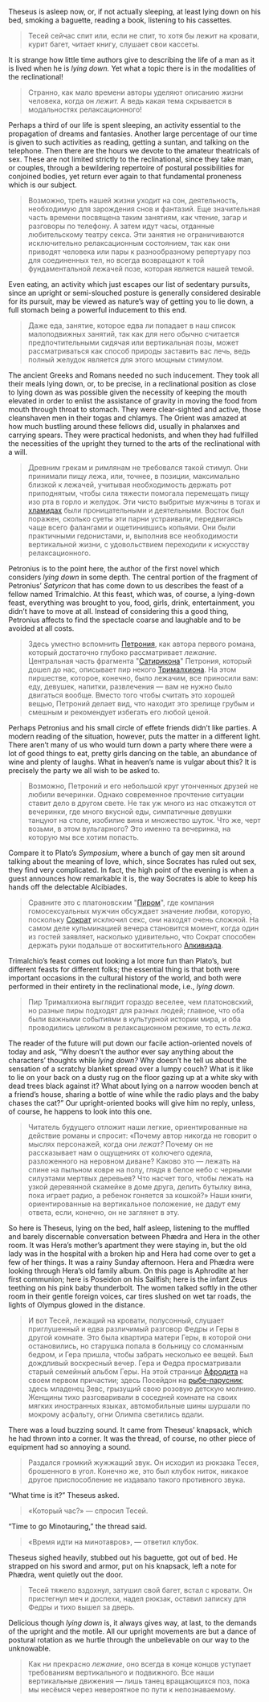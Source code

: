 Theseus is asleep now, or, if not actually sleeping, at least lying down on his bed, smoking a baguette, reading a book, listening to his cassettes.

> Тесей сейчас спит или, если не спит, то хотя бы лежит на кровати, курит багет, читает книгу, слушает свои кассеты.

It is strange how little time authors give to describing the life of a man as it is lived when he is _lying down._ Yet what a topic there is in the modalities of the reclinational!

> Странно, как мало времени авторы уделяют описанию жизни человека, когда он _лежит._ А ведь какая тема скрывается в модальностях релаксационного!

Perhaps a third of our life is spent sleeping, an activity essential to the propagation of dreams and fantasies. Another large percentage of our time is given to such activities as reading, getting a suntan, and talking on the telephone. Then there are the hours we devote to the amateur theatricals of sex. These are not limited strictly to the reclinational, since they take man, or couples, through a bewildering repertoire of postural possibilities for conjoined bodies, yet return ever again to that fundamental proneness which is our subject.

> Возможно, треть нашей жизни уходит на сон, деятельность, необходимую для зарождения снов и фантазий. Еще значительная часть времени посвящена таким занятиям, как чтение, загар и разговоры по телефону. А затем идут часы, отданные любительскому театру секса. Эти занятия не ограничиваются исключительно релаксационным состоянием, так как они приводят человека или пары к разнообразному репертуару поз для соединенных тел, но всегда возвращают к той фундаментальной лежачей позе, которая является нашей темой.

Even eating, an activity which just escapes our list of sedentary pursuits, since an upright or semi-slouched posture is generally considered desirable for its pursuit, may be viewed as nature’s way of getting you to lie down, a full stomach being a powerful inducement to this end.

> Даже еда, занятие, которое едва ли попадает в наш список малоподвижных занятий, так как для него обычно считается предпочтительными сидячая или вертикальная позы, может рассматриваться как способ природы заставить вас лечь, ведь полный желудок является для этого мощным стимулом.

The ancient Greeks and Romans needed no such inducement. They took all their meals lying down, or, to be precise, in a reclinational position as close to lying down as was possible given the necessity of keeping the mouth elevated in order to enlist the assistance of gravity in moving the food from mouth through throat to stomach. They were clear-sighted and active, those cleanshaven men in their togas and chlamys. The Orient was amazed at how much bustling around these fellows did, usually in phalanxes and carrying spears. They were practical hedonists, and when they had fulfilled the necessities of the upright they turned to the arts of the reclinational with a will.

> Древним грекам и римлянам не требовался такой стимул. Они принимали пищу лежа, или, точнее, в позиции, максимально близкой к лежачей, учитывая необходимость держать рот приподнятым, чтобы сила тяжести помогала перемещать пищу изо рта в горло и желудок. Эти чисто выбритые мужчины в тогах и [хламидах](https://ru.wikipedia.org/wiki/%D0%A5%D0%BB%D0%B0%D0%BC%D0%B8%D0%B4%D0%B0?wprov=sfla1) были проницательными и деятельными. Восток был поражен, сколько суеты эти парни устраивали,  передвигаясь чаще всего фалангами и ощетинившись копьями. Они были практичными гедонистами, и, выполнив все необходимости вертикальной жизни, с удовольствием переходили к искусству релаксационного.


Petronius is to the point here, the author of the first novel which considers _lying down_ in some depth. The central portion of the fragment of Petronius’ _Satyricon_ that has come down to us describes the feast of a fellow named Trimalchio. At this feast, which was, of course, a lying-down feast, everything was brought to you, food, girls, drink, entertainment, you didn’t have to move at all. Instead of considering this a good thing, Petronius affects to find the spectacle coarse and laughable and to be avoided at all costs. 

>  Здесь уместно вспомнить [Петрония](https://ru.wikipedia.org/wiki/%D0%9F%D0%B5%D1%82%D1%80%D0%BE%D0%BD%D0%B8%D0%B9_%D0%90%D1%80%D0%B1%D0%B8%D1%82%D1%80?wprov=sfla1), как автора первого романа, который достаточно глубоко рассматривает _лежание_. Центральная часть фрагмента "[Сатирикона](https://ru.wikipedia.org/wiki/%D0%A1%D0%B0%D1%82%D0%B8%D1%80%D0%B8%D0%BA%D0%BE%D0%BD_%28%D1%80%D0%BE%D0%BC%D0%B0%D0%BD%29?wprov=sfla1)" Петрония, который дошел до нас, описывает пир некого [Трималхиона](https://ru.wikipedia.org/wiki/%D0%A2%D1%80%D0%B8%D0%BC%D0%B0%D0%BB%D1%85%D0%B8%D0%BE%D0%BD?wprov=sfla1). На этом пиршестве, которое, конечно, было лежачим, все приносили вам: еду, девушек, напитки, развлечения — вам не нужно было двигаться вообще. Вместо того чтобы считать это хорошей вещью, Петроний делает вид, что находит это зрелище грубым и смешным и рекомендует избегать его любой ценой.


Perhaps Petronius and his small circle of effete friends didn’t like parties. A modern reading of the situation, however, puts the matter in a different light. There aren’t many of us who would turn down a party where there were a lot of good things to eat, pretty girls dancing on the table, an abundance of wine and plenty of laughs. What in heaven’s name is vulgar about this? It is precisely the party we all wish to be asked to.

> Возможно, Петроний и его небольшой круг утонченных друзей не любили вечеринки. Однако современное прочтение ситуации ставит дело в другом свете. Не так уж много из нас откажутся от вечеринки, где много вкусной еды, симпатичные девушки танцуют на столе, изобилие вина и множество шуток. Что же, черт возьми, в этом вульгарного? Это именно та вечеринка, на которую мы все хотим попасть.

Compare it to Plato’s _Symposium_, where a bunch of gay men sit around talking about the meaning of love, which, since Socrates has ruled out sex, they find very complicated. In fact, the high point of the evening is when a guest announces how remarkable it is, the way Socrates is able to keep his hands off the delectable Alcibiades.

> Сравните это с платоновским "[Пиром](https://ru.wikipedia.org/wiki/%D0%9F%D0%B8%D1%80_%28%D0%9F%D0%BB%D0%B0%D1%82%D0%BE%D0%BD%29?wprov=sfla1)", где компания гомосексуальных мужчин обсуждает значение любви, которую, поскольку [Сократ](https://ru.wikipedia.org/wiki/%D0%A1%D0%BE%D0%BA%D1%80%D0%B0%D1%82?wprov=sfla1) исключил секс, они находят очень сложной. На самом деле кульминацией вечера становится момент, когда один из гостей заявляет, насколько удивительно, что Сократ способен держать руки подальше от восхитительного [Алкивиада](https://ru.wikipedia.org/wiki/%D0%90%D0%BB%D0%BA%D0%B8%D0%B2%D0%B8%D0%B0%D0%B4?wprov=sfla1).


Trimalchio’s feast comes out looking a lot more fun than Plato’s, but different feasts for different folks; the essential thing is that both were important occasions in the cultural history of the world, and both were performed in their entirety in the reclinational mode, i.e., _lying down._

> Пир Трималхиона выглядит гораздо веселее, чем платоновский, но разные пиры подходят для разных людей; главное, что оба были важными событиями в культурной истории мира, и оба проводились целиком в релаксационном режиме, то есть _лежа_.

The reader of the future will put down our facile action-oriented novels of today and ask, “Why doesn’t the author ever say anything about the characters’ thoughts while _lying down?_ Why doesn’t he tell us about the sensation of a scratchy blanket spread over a lumpy couch? What is it like to lie on your back on a dusty rug on the floor gazing up at a white sky with dead trees black against it? What about lying on a narrow wooden bench at a friend’s house, sharing a bottle of wine while the radio plays and the baby chases the cat?” Our upright-oriented books will give him no reply, unless, of course, he happens to look into this one.

> Читатель будущего отложит наши легкие, ориентированные на действие романы и спросит: «Почему автор никогда не говорит о мыслях персонажей, когда они _лежат?_ Почему он не рассказывает нам о ощущениях от колючего одеяла, разложенного на неровном диване? Каково это — лежать на спине на пыльном ковре на полу, глядя в белое небо с черными силуэтами мертвых деревьев? Что насчет того, чтобы лежать на узкой деревянной скамейке в доме друга, делить бутылку вина, пока играет радио, а ребенок гоняется за кошкой?» Наши книги, ориентированные на вертикальное положение, не дадут ему ответа, если, конечно, он не заглянет в эту.

So here is Theseus, lying on the bed, half asleep, listening to the muffled and barely discernable conversation between Phædra and Hera in the other room. It was Hera’s mother’s apartment they were staying in, but the old lady was in the hospital with a broken hip and Hera had come over to get a few of her things. It was a rainy Sunday afternoon. Hera and Phædra were looking through Hera’s old family album. On this page is Aphrodite at her first communion; here is Poseidon on his Sailfish; here is the infant Zeus teething on his pink baby thunderbolt. The women talked softly in the other room in their gentle foreign voices, car tires slushed on wet tar roads, the lights of Olympus glowed in the distance.

> И вот Тесей, лежащий на кровати, полусонный, слушает приглушенный и едва различимый разговор Федры и Геры в другой комнате. Это была квартира матери Геры, в которой они остановились, но старушка попала в больницу со сломанным бедром, и Гера пришла, чтобы забрать несколько ее вещей. Был дождливый воскресный вечер. Гера и Федра просматривали старый семейный альбом Геры. На этой странице [Афродита](https://ru.wikipedia.org/wiki/%D0%90%D1%84%D1%80%D0%BE%D0%B4%D0%B8%D1%82%D0%B0?wprov=sfla1) на своем первом причастии; здесь Посейдон на [рыбе-парусник](https://ru.wikipedia.org/wiki/%D0%9F%D0%B0%D1%80%D1%83%D1%81%D0%BD%D0%B8%D0%BA_%28%D1%80%D1%8B%D0%B1%D0%B0%29?wprov=sfla1); здесь младенец Зевс, грызущий свою розовую детскую молнию. Женщины тихо разговаривали в соседней комнате на своих мягких иностранных языках, автомобильные шины шуршали по мокрому асфальту, огни Олимпа светились вдали.

There was a loud buzzing sound. It came from Theseus’ knapsack, which he had thrown into a corner. It was the thread, of course, no other piece of equipment had so annoying a sound.

> Раздался громкий жужжащий звук. Он исходил из рюкзака Тесея, брошенного в угол. Конечно же, это был клубок ниток, никакое другое приспособление не издавало такого противного звука.

“What time is it?” Theseus asked.

> «Который час?» — спросил Тесей.

“Time to go Minotauring,” the thread said.

> «Время идти на минотавров», — ответил клубок.

Theseus sighed heavily, stubbed out his baguette, got out of bed. He strapped on his sword and armor, put on his knapsack, left a note for Phædra, went quietly out the door.

> Тесей тяжело вздохнул, затушил свой багет, встал с кровати. Он пристегнул меч и доспехи, надел рюкзак, оставил записку для Федры и тихо вышел за дверь.

Delicious though _lying down_ is, it always gives way, at last, to the demands of the upright and the motile. All our upright movements are but a dance of postural rotation as we hurtle through the unbelievable on our way to the unknowable.

> Как ни прекрасно *лежание*, оно всегда в конце концов уступает требованиям вертикального и подвижного. Все наши вертикальные движения — лишь танец вращающихся поз, пока мы несёмся через невероятное по пути к непознаваемому.
